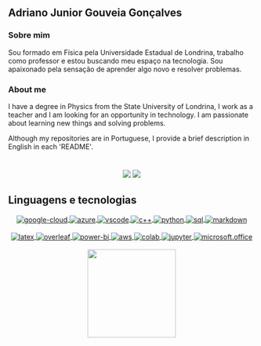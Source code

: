 ## Adriano Junior Gouveia Gonçalves



### Sobre mim 

Sou formado em Física  pela Universidade Estadual de Londrina, trabalho como professor e estou buscando meu espaço na tecnologia. Sou apaixonado pela sensação de aprender algo novo e resolver problemas.

### About me

I have a degree in Physics from the State University of Londrina, I work as a teacher and I am looking for an opportunity in technology. I am passionate about learning new things and solving problems.

Although my repositories are in Portuguese, I provide a brief description in English in each 'README'. 

#
<div  align="center"> 

  <a href="https://www.linkedin.com/in/sradriano/" target="_blank"><img src="https://img.shields.io/badge/-LinkedIn-%230077B5?style=for-the-badge&logo=linkedin&logoColor=white" target="_blank"></a> 
  <a href = "mailto:sradriano@uel.br"><img src="https://img.shields.io/badge/Gmail-D14836?style=for-the-badge&logo=gmail&logoColor=white" target="_blank"></a>

</div>

## Linguagens e tecnologias

<div align="center">
  <a href="https://cloud.google.com/?hl=pt-br" target="_blank"><img align="center" alt="google-cloud" src="https://img.shields.io/badge/Google_Cloud-4285F4?style=for-the-badge&logo=google-cloud&logoColor=white" />
  <a href="https://azure.microsoft.com/pt-br/" target="_blank"><img align="center" alt="azure" src="https://img.shields.io/badge/microsoft%20azure-0089D6?style=for-the-badge&logo=microsoft-azure&logoColor=white" />
  <a href="https://code.visualstudio.com/" target="_blank"><img align="center" alt="vscode" src="https://img.shields.io/badge/VSCode-0078D4?style=for-the-badge&logo=visual%20studio%20code&logoColor=white" />
  <a href="https://cplusplus.com/" target="_blank"><img align="center" alt="c++" src="https://img.shields.io/badge/C%2B%2B-00599C?style=for-the-badge&logo=c%2B%2B&logoColor=white" />
  <a href="https://www.python.org/" target="_blank"><img align="center" alt="python" src="https://img.shields.io/badge/Python-14354C?style=for-the-badge&logo=python&logoColor=white" />
  <a href="https://www.mysql.com/" target="_blank"><img align="center" alt="sql" src="https://img.shields.io/badge/MySQL-00000F?style=for-the-badge&logo=mysql&logoColor=white" />
  <a href="https://www.markdownguide.org/basic-syntax/" target="_blank"><img align="center" alt="markdown" src="https://img.shields.io/badge/Markdown-000000?style=for-the-badge&logo=markdown&logoColor=white" />
</div><br/>
    
<div align="center">
  <a href="https://www.latex-project.org/" target="_blank"><img align="center" alt="latex" src="https://img.shields.io/badge/LaTeX-47A141?style=for-the-badge&logo=LaTeX&logoColor=white" />
  <a href="https://pt.overleaf.com/" target="_blank"><img align="center" alt="overleaf" src="https://img.shields.io/badge/Overleaf-47A141?style=for-the-badge&logo=Overleaf&logoColor=white" />
  <a href="https://powerbi.microsoft.com/pt-br/" target="_blank"><img align="center" alt="power-bi" src="https://img.shields.io/badge/PowerBI-F2C811?style=for-the-badge&logo=Power%20BI&logoColor=white" />
  <a href="https://aws.amazon.com/pt/" target="_blank"><img align="center" alt="aws" src="https://img.shields.io/badge/Amazon_AWS-FF9900?style=for-the-badge&logo=amazonaws&logoColor=white" />
  <a href="https://colab.research.google.com/" target="_blank"><img align="center" alt="colab" src="https://img.shields.io/badge/Colab-F9AB00?style=for-the-badge&logo=googlecolab&color=525252" />
  <a href="https://jupyter.org/" target="_blank"><img align="center" alt="jupyter" src="https://img.shields.io/badge/Jupyter-F37626.svg?&style=for-the-badge&logo=Jupyter&logoColor=white" />
  <a href="https://www.microsoft.com/pt-br/microsoft-365/microsoft-office?rtc=2" target="_blank"><img align="center" alt="microsoft.office" src="https://img.shields.io/badge/Microsoft_Office-D83B01?style=for-the-badge&logo=microsoft-office&logoColor=white" />
</div><br/>

<div align="center">
  <a href="https://github.com/DrAdriano/" target="_blank"><img height="180em" src="https://github-readme-stats.vercel.app/api/top-langs/?username=DrAdriano&layout=compact&langs_count=7&theme=tokyonight"/>
</div>
